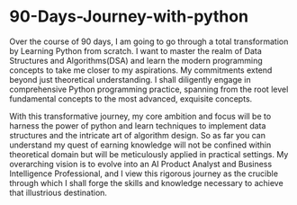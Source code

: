 # 90-Days-Journey-with-python
Over the course of 90 days, I am going to go through a total transformation by Learning Python from scratch. I want to master the realm of Data Structures and Algorithms(DSA) and learn the modern programming concepts to take me closer to my aspirations. My commitments extend beyond just theoretical understanding. I shall diligently engage in comprehensive Python programming practice, spanning from the root level fundamental concepts to the most advanced, exquisite concepts.

With this transformative journey, my core ambition and focus will be to harness the power of python and learn techniques to implement data structures and the intricate art of algorithm design. So as far you can understand my quest of earning knowledge will not be confined within theoretical domain but will be meticulously applied in practical settings. 
My overarching vision is to evolve into an AI Product Analyst and Business Intelligence Professional, and I view this rigorous journey as the crucible through which I shall forge the skills and knowledge necessary to achieve that illustrious destination.
